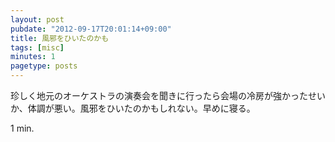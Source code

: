 ```yaml
---
layout: post
pubdate: "2012-09-17T20:01:14+09:00"
title: 風邪をひいたのかも
tags: [misc]
minutes: 1
pagetype: posts
---
```

珍しく地元のオーケストラの演奏会を聞きに行ったら会場の冷房が強かったせいか、体調が悪い。風邪をひいたのかもしれない。早めに寝る。

1 min.
